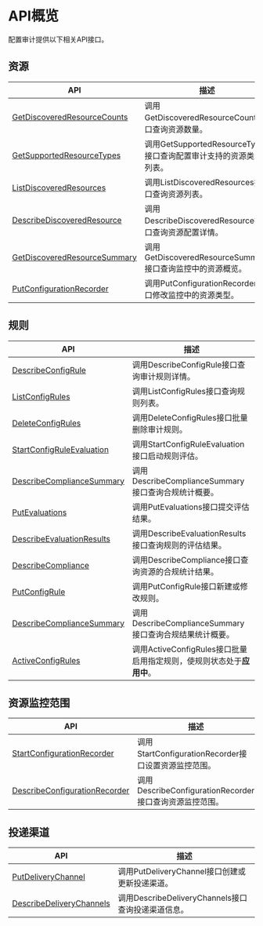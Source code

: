 # API概览

配置审计提供以下相关API接口。

## 资源

|API|描述|
|---|--|
|[GetDiscoveredResourceCounts](/cn.zh-CN/API参考/资源/GetDiscoveredResourceCounts.md)|调用GetDiscoveredResourceCounts接口查询资源数量。|
|[GetSupportedResourceTypes](/cn.zh-CN/API参考/资源/GetSupportedResourceTypes.md)|调用GetSupportedResourceTypes接口查询配置审计支持的资源类型列表。|
|[ListDiscoveredResources](/cn.zh-CN/API参考/资源/ListDiscoveredResources.md)|调用ListDiscoveredResources接口查询资源列表。|
|[DescribeDiscoveredResource](/cn.zh-CN/API参考/资源/DescribeDiscoveredResource.md)|调用DescribeDiscoveredResource接口查询资源配置详情。|
|[GetDiscoveredResourceSummary](/cn.zh-CN/API参考/资源/GetDiscoveredResourceSummary.md)|调用GetDiscoveredResourceSummary接口查询监控中的资源概览。|
|[PutConfigurationRecorder](/cn.zh-CN/API参考/资源监控范围/PutConfigurationRecorder.md)|调用PutConfigurationRecorder接口修改监控中的资源类型。|

## 规则

|API|描述|
|---|--|
|[DescribeConfigRule](/cn.zh-CN/API参考/规则/DescribeConfigRule.md)|调用DescribeConfigRule接口查询审计规则详情。|
|[ListConfigRules](/cn.zh-CN/API参考/规则/ListConfigRules.md)|调用ListConfigRules接口查询规则列表。|
|[DeleteConfigRules](/cn.zh-CN/API参考/规则/DeleteConfigRules.md)|调用DeleteConfigRules接口批量删除审计规则。|
|[StartConfigRuleEvaluation](/cn.zh-CN/API参考/规则/StartConfigRuleEvaluation.md)|调用StartConfigRuleEvaluation接口启动规则评估。|
|[DescribeComplianceSummary](/cn.zh-CN/API参考/规则/DescribeComplianceSummary.md)|调用DescribeComplianceSummary接口查询合规统计概要。|
|[PutEvaluations](/cn.zh-CN/API参考/规则/PutEvaluations.md)|调用PutEvaluations接口提交评估结果。|
|[DescribeEvaluationResults](/cn.zh-CN/API参考/规则/DescribeEvaluationResults.md)|调用DescribeEvaluationResults接口查询规则的评估结果。|
|[DescribeCompliance](/cn.zh-CN/API参考/规则/DescribeCompliance.md)|调用DescribeCompliance接口查询资源的合规统计结果。|
|[PutConfigRule](/cn.zh-CN/API参考/规则/PutConfigRule.md)|调用PutConfigRule接口新建或修改规则。|
|[DescribeComplianceSummary](/cn.zh-CN/API参考/规则/DescribeComplianceSummary.md)|调用DescribeComplianceSummary接口查询合规结果统计概要。|
|[ActiveConfigRules](/cn.zh-CN/API参考/规则/ActiveConfigRules.md)|调用ActiveConfigRules接口批量启用指定规则，使规则状态处于**应用中**。|

## 资源监控范围

|API|描述|
|---|--|
|[StartConfigurationRecorder](/cn.zh-CN/API参考/资源监控范围/StartConfigurationRecorder.md)|调用StartConfigurationRecorder接口设置资源监控范围。|
|[DescribeConfigurationRecorder](/cn.zh-CN/API参考/资源监控范围/DescribeConfigurationRecorder.md)|调用DescribeConfigurationRecorder接口查询资源监控范围。|

## 投递渠道

|API|描述|
|---|--|
|[PutDeliveryChannel](/cn.zh-CN/API参考/投递渠道/PutDeliveryChannel.md)|调用PutDeliveryChannel接口创建或更新投递渠道。|
|[DescribeDeliveryChannels](/cn.zh-CN/API参考/投递渠道/DescribeDeliveryChannels.md)|调用DescribeDeliveryChannels接口查询投递渠道信息。|

